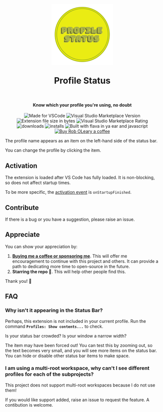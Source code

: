<h1 align="center">
  <br>
    <img align="center" src="img/logo.png" width="200">
  <br>
	<br>
  Profile Status
  <br>
  <br>
</h1>
<h4 align="center">Know which your profile you're using, no doubt</h4>

<p align="center">
<img src="https://img.shields.io/static/v1?logo=visual-studio-code&label=made%20for&message=VS%20Code&color=0000ff" alt="Made for VSCode">
<img src="https://img.shields.io/visual-studio-marketplace/v/robole.profile-status?logo=visual-studio-code&color=ffa500" alt="Visual Studio Marketplace Version">
<img src="https://img.shields.io/static/v1?logo=visual-studio-code&label=size&message=50KB&color=008000"
alt="Extension file size in bytes">
<img src="https://img.shields.io/visual-studio-marketplace/r/robole.profile-status?logo=visual-studio-code&color=yellow" alt="Visual Studio Marketplace Rating">
<img src="https://img.shields.io/visual-studio-marketplace/d/robole.profile-status?logo=visual-studio-code&color=blue" alt="downloads"/>
<img src="https://img.shields.io/visual-studio-marketplace/i/robole.profile-status?logo=visual-studio-code&color=blue" alt="installs"/>
<img src="https://img.shields.io/static/v1?label=built%20with&message=flava%20in%20ya%20ear%20%26%20javascript&color=violet" alt="Built with flava in ya ear and javascript"/>
<a href="https://ko-fi.com/roboleary"><img src="https://img.shields.io/badge/Buy%20me%20a%20coffee-$4-orange?logo=buy-me-a-coffee" alt="Buy Rob OLeary a coffee"></a>
</p>

The profile name appears as an item on the left-hand side of the status bar.

You can change the profile by clicking the item.

## Activation

The extension is loaded after VS Code has fully loaded. It is non-blocking, so does not affect startup times.

To be more specific, the [activation event](https://code.visualstudio.com/api/references/activation-events) is `onStartupFinished`.

## Contribute

If there is a bug or you have a suggestion, please raise an issue.

## Appreciate

You can show your appreciation by:
1. **[Buying me a coffee or sponsoring me](https://ko-fi.com/roboleary)**. This will offer me encouragement to continue with this project and others. It can provide a path to dedicating more time to open-source in the future.
1. **Starring the repo 🌟**. This will help other people find this.

Thank you! 🙏

## FAQ

### Why isn't it appearing in the Status Bar?

Perhaps, this extension is not included in your current profile. Run the command **`Profiles: Show contents...`** to check.

Is your status bar crowded? Is your window a narrow width?

The item may have been forced out! You can test this by zooming out, so the text becomes very small, and you will see more items on the status bar. You can hide or disable other status bar items to make space.

### I am using a multi-root workspace, why can't I see different profiles for each of the subprojects?

This project does not support multi-root workspaces because I do not use them!

If you would like support added, raise an issue to request the feature. A contibution is welcome.
